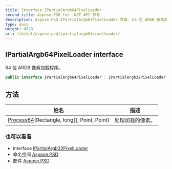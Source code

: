 ```yaml
---
title: Interface IPartialArgb64PixelLoader
second_title: Aspose.PSD for .NET API 参考
description: Aspose.PSD.IPartialArgb64PixelLoader 界面. 64 位 ARGB 像素加载程序
type: docs
weight: 4520
url: /zh/net/aspose.psd/ipartialargb64pixelloader/
---
```

## IPartialArgb64PixelLoader interface

64 位 ARGB 像素加载程序。

```csharp
public interface IPartialArgb64PixelLoader : IPartialArgb32PixelLoader
```

## 方法

| 姓名 | 描述 |
| --- | --- |
| [Process64](../../aspose.psd/ipartialargb64pixelloader/process64/)(Rectangle, long[], Point, Point) | 处理加载的像素。 |

### 也可以看看

* interface [IPartialArgb32PixelLoader](../ipartialargb32pixelloader/)
* 命名空间 [Aspose.PSD](../../aspose.psd/)
* 部件 [Aspose.PSD](../../)


